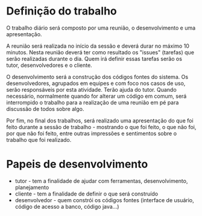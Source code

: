# Definição do trabalho #

O trabalho diário será composto por uma reunião, o desenvolvimento e uma apresentação.

A reunião será realizada no início da sessão e deverá durar no máximo  10 minutos.
Nesta reunião deverá ter como resultado os "issues" (tarefas) que serão realizadas durante o dia. Quem irá definir essas tarefas serão os tutor, desenvolvedores e o cliente.

O desenvolvimento será a construção dos códigos fontes do sistema. Os desenvolvedores, agrupados em equipes e com foco nos casos de uso, serão responsáveis por esta atividade. Terão ajuda do tutor.
Quando necessário, normalmente quando for alterar um código em comum, será interrompido o trabalho para a realização de uma reunião em pé para discussão de todos sobre algo.

Por fim, no final dos trabalhos, será realizado uma apresentação do que foi feito durante a sessão de trabalho - mostrando o que foi feito, o que não foi, por que não foi feito, entre outras impressões e sentimentos sobre o trabalho que foi realizado.


# Papeis de desenvolvimento #

  * tutor - tem a finalidade de ajudar com ferramentas, desenvolvimento, planejamento
  * cliente - tem a finalidade de definir o que será construído
  * desenvolvedor - quem constrói os códigos fontes (interface de usuário, código de acesso a banco, código java...)